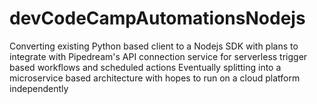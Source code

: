 # devCodeCampAutomationsNodejs

Converting existing Python based client to a Nodejs SDK with plans to integrate with Pipedream's API connection service for serverless trigger based workflows and scheduled actions
Eventually splitting into a microservice based architecture with hopes to run on a cloud platform independently
